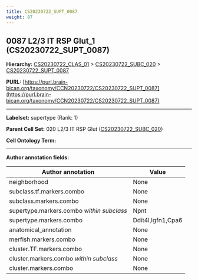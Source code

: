 ```yaml
---
title: CS20230722_SUPT_0087
weight: 87
---
```

## 0087 L2/3 IT RSP Glut_1 (CS20230722_SUPT_0087)
<b>Hierarchy: </b>
[CS20230722_CLAS_01](../CS20230722_CLAS_01) >
[CS20230722_SUBC_020](../CS20230722_SUBC_020) >
[CS20230722_SUPT_0087](../CS20230722_SUPT_0087)

**PURL:** [https://purl.brain-bican.org/taxonomy/CCN20230722/CS20230722_SUPT_0087](https://purl.brain-bican.org/taxonomy/CCN20230722/CS20230722_SUPT_0087)

---


**Labelset:** supertype (Rank: 1)

**Parent Cell Set:** 020 L2/3 IT RSP Glut ([CS20230722_SUBC_020](../CS20230722_SUBC_020))



**Cell Ontology Term:** 

[MARKER GENES.]: #


---

[TRANSFERRED ANNOTATIONS.]: #


[AUTHOR ANNOTATION FIELDS.]: #


**Author annotation fields:**

| Author annotation | Value |
|-------------------|-------|
|neighborhood|None|
|subclass.tf.markers.combo|None|
|subclass.markers.combo|None|
|supertype.markers.combo _within subclass_|Npnt|
|supertype.markers.combo|Ddit4l,Igfn1,Cpa6|
|anatomical_annotation|None|
|merfish.markers.combo|None|
|cluster.TF.markers.combo|None|
|cluster.markers.combo _within subclass_|None|
|cluster.markers.combo|None|
